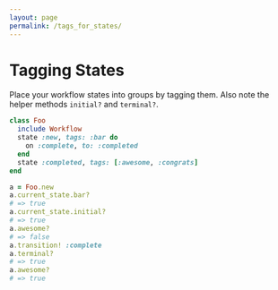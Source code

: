 ```yaml
---
layout: page
permalink: /tags_for_states/
---
```


# Tagging States

Place your workflow states into groups by tagging them.
Also note the helper methods `initial?` and `terminal?`.

```ruby
class Foo
  include Workflow
  state :new, tags: :bar do
    on :complete, to: :completed
  end
  state :completed, tags: [:awesome, :congrats]
end

a = Foo.new
a.current_state.bar?
# => true
a.current_state.initial?
# => true
a.awesome?
# => false
a.transition! :complete
a.terminal?
# => true
a.awesome?
# => true
```
